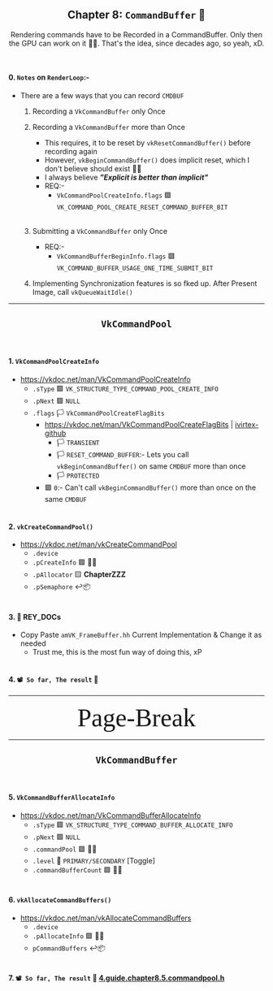<div align=center>

## Chapter 8: `CommandBuffer` 📝
Rendering commands have to be Recorded in a CommandBuffer.
Only then the GPU can work on it 💁‍♀️. 
That's the idea, since decades ago, so yeah, xD.

</div>
</br>



#### 0. `Notes` on `RenderLoop`:-
- There are a few ways that you can record `CMDBUF`
    1. Recording a `VkCommandBuffer` only Once
    2. Recording a `VkCommandBuffer` more than Once
        - This requires, it to be reset by `vkResetCommandBuffer()` before recording again
        - However, `vkBeginCommandBuffer()` does implicit reset, which I don't believe should exist 💁‍♀️
        - I always believe _**"Explicit is better than implicit"**_
        - REQ:-
            - `VkCommandPoolCreateInfo.flags` 🟪 `VK_COMMAND_POOL_CREATE_RESET_COMMAND_BUFFER_BIT`
            </br>
 
    3. Submitting a `VkCommandBuffer` only Once
        - REQ:-
            - `VkCommandBufferBeginInfo.flags` 🟪 `VK_COMMAND_BUFFER_USAGE_ONE_TIME_SUBMIT_BIT`

    4. Implementing Synchronization features is so fked up. After Present Image, call `vkQueueWaitIdle()` 
- ---








<div align=center>

## `VkCommandPool`

</div>
</br>

#### 1. `VkCommandPoolCreateInfo`
- https://vkdoc.net/man/VkCommandPoolCreateInfo
    - `.sType` 🟪 `VK_STRUCTURE_TYPE_COMMAND_POOL_CREATE_INFO`
    - `.pNext` 🟪 `NULL`
    - `.flags` 🏳️ `VkCommandPoolCreateFlagBits`
        - https://vkdoc.net/man/VkCommandPoolCreateFlagBits | [ivirtex-github](https://github.com/ivirtex/vulkan-hover-docs/tree/master/vscode_ext/vulkan_man_md_pages/VkCommandPoolCreateFlagBits.md)
            - 🏳️ `TRANSIENT`
            - 🏳️ `RESET_COMMAND_BUFFER`:- Lets you call `vkBeginCommandBuffer()` on same `CMDBUF` more than once
            - 🏳️ `PROTECTED`
        - 🟪 `0`:- Can't call `vkBeginCommandBuffer()` more than once on the same `CMDBUF`
        </br> 

#### 2. `vkCreateCommandPool()`
- https://vkdoc.net/man/vkCreateCommandPool
    - `.device`
    - `.pCreateInfo` 🟪 💁‍♀️
    - `.pAllocator` 🟨 **ChapterZZZ**
    - `.pSemaphore` ↩️📦
    </br> 

#### 3. 📜 REY_DOCs
- Copy Paste `amVK_FrameBuffer.hh` Current Implementation & Change it as needed
    - Trust me, this is the most fun way of doing this, xP
    </br> 

#### 4. `📽️ So far, The result` 📝




















<div class="REY_NOSHOW_PDF">

-------------------------------------------------------------------
<div align=center style="font-size: 50px; font-family: 'Iosevka Curly'; ">Page-Break</div>
</div>
<div class="REY_PAGEBREAK" style="page-break-after: always;"></div>
<div class="REY_NOSHOW_PDF">

-------------------------------------------------------------------
</div>



















<div align=center>

## `VkCommandBuffer`

</div>
</br>

#### 5. `VkCommandBufferAllocateInfo`
- https://vkdoc.net/man/VkCommandBufferAllocateInfo
    - `.sType` 🟪 `VK_STRUCTURE_TYPE_COMMAND_BUFFER_ALLOCATE_INFO`
    - `.pNext` 🟪 `NULL`
    - `.commandPool` 🟪 💁‍♀️
    - `.level` 🔀 `PRIMARY/SECONDARY` [Toggle]
    - `.commandBufferCount` 🟪 💁‍♀️
    </br>

#### 6. `vkAllocateCommandBuffers()`
- https://vkdoc.net/man/vkAllocateCommandBuffers
    - `.device`
    - `.pAllocateInfo` 🟪 💁‍♀️
    - `pCommandBuffers` ↩️📦
    </br>

#### 7. `📽️ So far, The result` 📝 [4.guide.chapter8.5.commandpool.h](./examples/4.guide.chapter8.5.commandpool.h)
